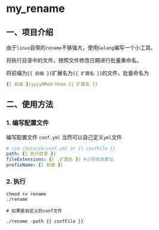 # my_rename

## 一、项目介绍

由于`linux`自带的`rename`不够强大，使用`Golang`编写一个小工具。

将执行目录中的文件，按照文件修改日期进行批量重命名。

将前缀为`{{ 前缀 }}`扩展名为`{{ 扩展名 }}`的文件，批量命名为

```yaml
{{ 前缀 }}yyyyMMdd-hhmm.{{ 扩展名 }}
```

## 二、使用方法
### 1. 编写配置文件

编写配置文件 `conf.yml` 当然可以自己定义`yml`文件

```yaml
# vim /data/sh/conf.yml or {{ confFile }}
path: {{ 执行目录 }}
fileExtensions: {{ .扩展名 }} #记得前面要加.
prefixName: {{ 前缀 }}
```

### 2. 执行

```shell
chmod +x rename
./rename

# 如果是自定义的conf文件

./rename -path {{ confFile }}
```



